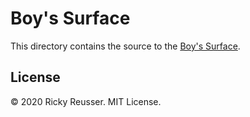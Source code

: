 # Boy's Surface

This directory contains the source to the [Boy's Surface](https://rreusser.github.io/boys-surface/).

## License

&copy; 2020 Ricky Reusser. MIT License.

